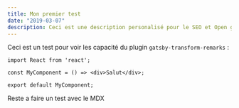 ```yaml
---
title: Mon premier test
date: "2019-03-07"
description: Ceci est une description personalisé pour le SEO et Open graph. Plutot que l'excerpt généré automatiquement.
---
```


Ceci est un test pour voir les capacité du plugin `gatsby-transform-remarks` : 

```jsx{3}
import React from 'react';

const MyComponent = () => <div>Salut</div>;

export default MyComponent;
```

Reste a faire un test avec le MDX